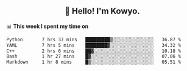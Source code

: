 <h2 align="center">👋 Hello! I'm Kowyo.</h2>

📊 **This week I spent my time on**
<!--START_SECTION:waka-->

```txt
Python       7 hrs 37 mins   █████████▒░░░░░░░░░░░░░░░   36.87 %
YAML         7 hrs 5 mins    ████████▓░░░░░░░░░░░░░░░░   34.32 %
C++          2 hrs 6 mins    ██▓░░░░░░░░░░░░░░░░░░░░░░   10.18 %
Bash         1 hr 27 mins    █▓░░░░░░░░░░░░░░░░░░░░░░░   07.06 %
Markdown     1 hr 8 mins     █▒░░░░░░░░░░░░░░░░░░░░░░░   05.51 %
```

<!--END_SECTION:waka-->
